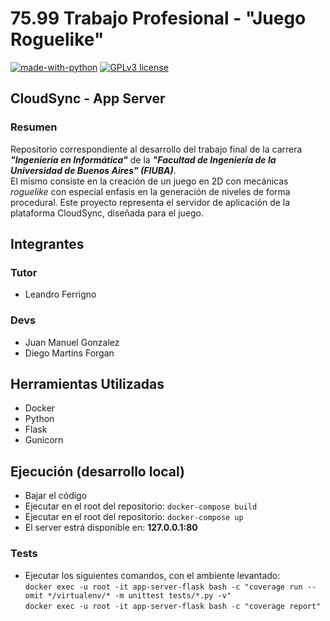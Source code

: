 # 75.99 Trabajo Profesional - "Juego Roguelike"

[![made-with-python](https://img.shields.io/badge/Made%20with-Python-1f425f.svg)](https://www.python.org/)
[![GPLv3 license](https://img.shields.io/badge/License-GPLv3-blue.svg)](http://perso.crans.org/besson/LICENSE.html)

## CloudSync - App Server
### Resumen

Repositorio correspondiente al desarrollo del trabajo final de la carrera **_"Ingeniería en Informática"_** de la **_"Facultad de Ingeniería de la Universidad de Buenos Aires" (FIUBA)_**.  
El mismo consiste en la creación de un juego en 2D con mecánicas _roguelike_ con especial enfasis en la generación de niveles de forma procedural. Este proyecto representa el servidor de aplicación de la plataforma CloudSync, diseñada para el juego.

## Integrantes

### Tutor

- Leandro Ferrigno

### Devs

- Juan Manuel Gonzalez
- Diego Martins Forgan

## Herramientas Utilizadas

- Docker
- Python
- Flask
- Gunicorn

## Ejecución (desarrollo local)

- Bajar el código
- Ejecutar en el root del repositorio: `docker-compose build`
- Ejecutar en el root del repositorio: `docker-compose up`
- El server estrá disponible en: **127.0.0.1:80**

### Tests

- Ejecutar los siguientes comandos, con el ambiente levantado:  
`docker exec -u root -it app-server-flask bash -c "coverage run --omit */virtualenv/* -m unittest tests/*.py -v"`   
`docker exec -u root -it app-server-flask bash -c "coverage report"`
